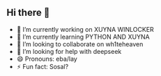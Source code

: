 ## Hi there 👋


- 🔭 I’m currently working on XUYNA WINLOCKER
- 🌱 I’m currently learning PYTHON AND XUYNA
- 👯 I’m looking to collaborate on wh1teheaven
- 🤔 I’m looking for help with deepseek
- 😄 Pronouns: eba/lay
- ⚡ Fun fact: Sosal?

